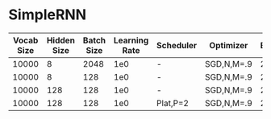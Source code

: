 # SimpleRNN

| Vocab Size | Hidden Size | Batch Size | Learning Rate | Scheduler | Optimizer | Epochs | Tr Acc | Va Acc | Tr Loss | Va Loss |
| ---------- | ----------- | ---------- | ------------- | --------- | --------- | ------ | ------ | ------ | ------- | ------- |
| 10000      | 8           | 2048       | 1e0           | -         | SGD,N,M=.9| 25     | 16.03  | 16.04  | 4.4626  | 4.4634  |
| 10000      | 8           | 128        | 1e0           | -         | SGD,N,M=.9| 25     | 15.83  | 15.79  | 4.4577  | 4.4595  | 
| 10000      | 128         | 128        | 1e0           | -         | SGD,N,M=.9| 25     | 16.14  | 16.11  | 4.3888  | 4.3937  |
| 10000      | 128         | 128        | 1e0           | Plat,P=2  | SGD,N,M=.9| 25     | 
